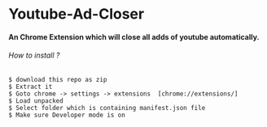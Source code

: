 # Youtube-Ad-Closer

#### An Chrome Extension which will close all adds of youtube automatically.

<h6>How to install ?</h6>



    $ download this repo as zip
    $ Extract it
    $ Goto chrome -> settings -> extensions  [chrome://extensions/]
    $ Load unpacked
    $ Select folder which is containing manifest.json file
    $ Make sure Developer mode is on
